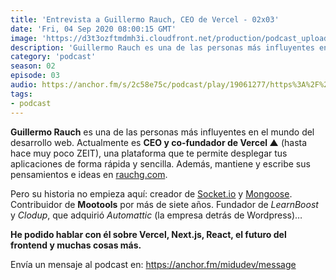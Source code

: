 ```yaml
---
title: 'Entrevista a Guillermo Rauch, CEO de Vercel - 02x03'
date: 'Fri, 04 Sep 2020 08:00:15 GMT'
image: 'https://d3t3ozftmdmh3i.cloudfront.net/production/podcast_uploaded_episode/7340239/7340239-1599206423346-a471042a790ad.jpg'
description: 'Guillermo Rauch es una de las personas más influyentes en el mundo del desarrollo web. Actualmente es CEO y co-fundador de Vercel ▲ (hasta hace muy poco ZEIT), una plataforma que t'
category: 'podcast'
season: 02
episode: 03
audio: https://anchor.fm/s/2c58e75c/podcast/play/19061277/https%3A%2F%2Fd3ctxlq1ktw2nl.cloudfront.net%2Fstaging%2F2020-8-4%2Fd803b641-d2b2-b75e-587c-4441d295b8a8.m4a
tags:
- podcast
---
```


<p><strong>Guillermo Rauch</strong> es una de las personas más influyentes en el mundo del desarrollo web. Actualmente es <strong>CEO y co-fundador de Vercel ▲</strong> (hasta hace muy poco ZEIT), una plataforma que te permite desplegar tus aplicaciones de forma rápida y sencilla. Además, mantiene y escribe sus pensamientos e ideas en <a href="http://rauchg.com/">rauchg.com</a>.</p>
<p>Pero su historia no empieza aquí: creador de <a href="https://socket.io/">Socket.io</a> y <a href="https://mongoosejs.com/">Mongoose</a>. Contribuidor de <strong>Mootools</strong> por más de siete años. Fundador de <em>LearnBoost</em> y <em>Clodup</em>, que adquirió <em>Automattic</em> (la empresa detrás de Wordpress)…</p>
<p><strong>He podido hablar con él sobre Vercel, Next.js, React, el futuro del frontend y muchas cosas más.</strong></p>

 

Envía un mensaje al podcast en: https://anchor.fm/midudev/message
